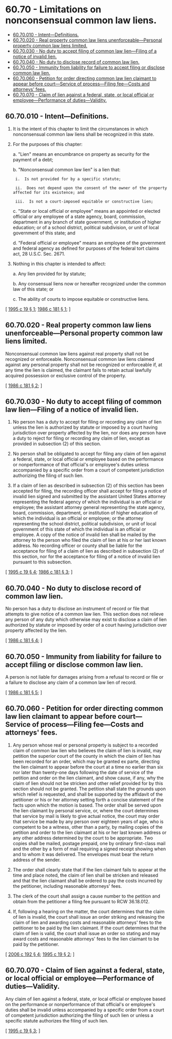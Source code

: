 # 60.70 - Limitations on nonconsensual common law liens.
* [60.70.010 - Intent—Definitions.](#6070010---intentdefinitions)
* [60.70.020 - Real property common law liens unenforceable—Personal property common law liens limited.](#6070020---real-property-common-law-liens-unenforceablepersonal-property-common-law-liens-limited)
* [60.70.030 - No duty to accept filing of common law lien—Filing of a notice of invalid lien.](#6070030---no-duty-to-accept-filing-of-common-law-lienfiling-of-a-notice-of-invalid-lien)
* [60.70.040 - No duty to disclose record of common law lien.](#6070040---no-duty-to-disclose-record-of-common-law-lien)
* [60.70.050 - Immunity from liability for failure to accept filing or disclose common law lien.](#6070050---immunity-from-liability-for-failure-to-accept-filing-or-disclose-common-law-lien)
* [60.70.060 - Petition for order directing common law lien claimant to appear before court—Service of process—Filing fee—Costs and attorneys' fees.](#6070060---petition-for-order-directing-common-law-lien-claimant-to-appear-before-courtservice-of-processfiling-feecosts-and-attorneys-fees)
* [60.70.070 - Claim of lien against a federal, state, or local official or employee—Performance of duties—Validity.](#6070070---claim-of-lien-against-a-federal-state-or-local-official-or-employeeperformance-of-dutiesvalidity)
## 60.70.010 - Intent—Definitions.
1. It is the intent of this chapter to limit the circumstances in which nonconsensual common law liens shall be recognized in this state.

2. For the purposes of this chapter:

    a.  "Lien" means an encumbrance on property as security for the payment of a debt; 

    b.  "Nonconsensual common law lien" is a lien that:

        i.  Is not provided for by a specific statute;

        ii.  Does not depend upon the consent of the owner of the property affected for its existence; and

        iii.  Is not a court-imposed equitable or constructive lien;

    c.  "State or local official or employee" means an appointed or elected official or any employee of a state agency, board, commission, department in any branch of state government, or institution of higher education; or of a school district, political subdivision, or unit of local government of this state; and

    d.  "Federal official or employee" means an employee of the government and federal agency as defined for purposes of the federal tort claims act, 28 U.S.C. Sec. 2671.

3. Nothing in this chapter is intended to affect:

    a.  Any lien provided for by statute;

    b.  Any consensual liens now or hereafter recognized under the common law of this state; or

    c.  The ability of courts to impose equitable or constructive liens.

\[ [1995 c 19 § 1](http://lawfilesext.leg.wa.gov/biennium/1995-96/Pdf/Bills/Session%20Laws/Senate/5630.SL.pdf?cite=1995%20c%2019%20§%201); [1986 c 181 § 1](http://leg.wa.gov/CodeReviser/documents/sessionlaw/1986c181.pdf?cite=1986%20c%20181%20§%201); \]

## 60.70.020 - Real property common law liens unenforceable—Personal property common law liens limited.
Nonconsensual common law liens against real property shall not be recognized or enforceable. Nonconsensual common law liens claimed against any personal property shall not be recognized or enforceable if, at any time the lien is claimed, the claimant fails to retain actual lawfully acquired possession or exclusive control of the property.

\[ [1986 c 181 § 2](http://leg.wa.gov/CodeReviser/documents/sessionlaw/1986c181.pdf?cite=1986%20c%20181%20§%202); \]

## 60.70.030 - No duty to accept filing of common law lien—Filing of a notice of invalid lien.
1. No person has a duty to accept for filing or recording any claim of lien unless the lien is authorized by statute or imposed by a court having jurisdiction over property affected by the lien, nor does any person have a duty to reject for filing or recording any claim of lien, except as provided in subsection (2) of this section.

2. No person shall be obligated to accept for filing any claim of lien against a federal, state, or local official or employee based on the performance or nonperformance of that official's or employee's duties unless accompanied by a specific order from a court of competent jurisdiction authorizing the filing of such lien.

3. If a claim of lien as described in subsection (2) of this section has been accepted for filing, the recording officer shall accept for filing a notice of invalid lien signed and submitted by the assistant United States attorney representing the federal agency of which the individual is an official or employee; the assistant attorney general representing the state agency, board, commission, department, or institution of higher education of which the individual is an official or employee; or the attorney representing the school district, political subdivision, or unit of local government of this state of which the individual is an official or employee. A copy of the notice of invalid lien shall be mailed by the attorney to the person who filed the claim of lien at his or her last known address. No recording officer or county shall be liable for the acceptance for filing of a claim of lien as described in subsection (2) of this section, nor for the acceptance for filing of a notice of invalid lien pursuant to this subsection.

\[ [1995 c 19 § 4](http://lawfilesext.leg.wa.gov/biennium/1995-96/Pdf/Bills/Session%20Laws/Senate/5630.SL.pdf?cite=1995%20c%2019%20§%204); [1986 c 181 § 3](http://leg.wa.gov/CodeReviser/documents/sessionlaw/1986c181.pdf?cite=1986%20c%20181%20§%203); \]

## 60.70.040 - No duty to disclose record of common law lien.
No person has a duty to disclose an instrument of record or file that attempts to give notice of a common law lien. This section does not relieve any person of any duty which otherwise may exist to disclose a claim of lien authorized by statute or imposed by order of a court having jurisdiction over property affected by the lien.

\[ [1986 c 181 § 4](http://leg.wa.gov/CodeReviser/documents/sessionlaw/1986c181.pdf?cite=1986%20c%20181%20§%204); \]

## 60.70.050 - Immunity from liability for failure to accept filing or disclose common law lien.
A person is not liable for damages arising from a refusal to record or file or a failure to disclose any claim of a common law lien of record.

\[ [1986 c 181 § 5](http://leg.wa.gov/CodeReviser/documents/sessionlaw/1986c181.pdf?cite=1986%20c%20181%20§%205); \]

## 60.70.060 - Petition for order directing common law lien claimant to appear before court—Service of process—Filing fee—Costs and attorneys' fees.
1. Any person whose real or personal property is subject to a recorded claim of common law lien who believes the claim of lien is invalid, may petition the superior court of the county in which the claim of lien has been recorded for an order, which may be granted ex parte, directing the lien claimant to appear before the court at a time no earlier than six nor later than twenty-one days following the date of service of the petition and order on the lien claimant, and show cause, if any, why the claim of lien should not be stricken and other relief provided for by this section should not be granted. The petition shall state the grounds upon which relief is requested, and shall be supported by the affidavit of the petitioner or his or her attorney setting forth a concise statement of the facts upon which the motion is based. The order shall be served upon the lien claimant by personal service, or, where the court determines that service by mail is likely to give actual notice, the court may order that service be made by any person over eighteen years of age, who is competent to be a witness, other than a party, by mailing copies of the petition and order to the lien claimant at his or her last known address or any other address determined by the court to be appropriate. Two copies shall be mailed, postage prepaid, one by ordinary first-class mail and the other by a form of mail requiring a signed receipt showing when and to whom it was delivered. The envelopes must bear the return address of the sender.

2. The order shall clearly state that if the lien claimant fails to appear at the time and place noted, the claim of lien shall be stricken and released and that the lien claimant shall be ordered to pay the costs incurred by the petitioner, including reasonable attorneys' fees.

3. The clerk of the court shall assign a cause number to the petition and obtain from the petitioner a filing fee pursuant to RCW 36.18.012.

4. If, following a hearing on the matter, the court determines that the claim of lien is invalid, the court shall issue an order striking and releasing the claim of lien and awarding costs and reasonable attorneys' fees to the petitioner to be paid by the lien claimant. If the court determines that the claim of lien is valid, the court shall issue an order so stating and may award costs and reasonable attorneys' fees to the lien claimant to be paid by the petitioner.

\[ [2006 c 192 § 4](http://lawfilesext.leg.wa.gov/biennium/2005-06/Pdf/Bills/Session%20Laws/Senate/6670-S.SL.pdf?cite=2006%20c%20192%20§%204); [1995 c 19 § 2](http://lawfilesext.leg.wa.gov/biennium/1995-96/Pdf/Bills/Session%20Laws/Senate/5630.SL.pdf?cite=1995%20c%2019%20§%202); \]

## 60.70.070 - Claim of lien against a federal, state, or local official or employee—Performance of duties—Validity.
Any claim of lien against a federal, state, or local official or employee based on the performance or nonperformance of that official's or employee's duties shall be invalid unless accompanied by a specific order from a court of competent jurisdiction authorizing the filing of such lien or unless a specific statute authorizes the filing of such lien.

\[ [1995 c 19 § 3](http://lawfilesext.leg.wa.gov/biennium/1995-96/Pdf/Bills/Session%20Laws/Senate/5630.SL.pdf?cite=1995%20c%2019%20§%203); \]

